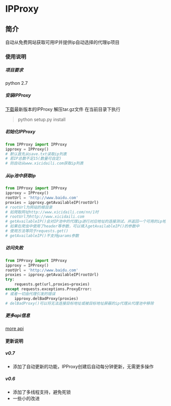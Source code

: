# IPProxy
## 简介
自动从免费网站获取可用IP并提供ip自动选择的代理ip项目

### 使用说明
##### 项目要求
python 2.7
##### 安装IPProxy
[下载](dist)最新版本的IPProxy
解压tar.gz文件
在当前目录下执行
>python setup.py install

##### 初始化IPProxy

``` python
from IPProxy import IPProxy
ipproxy = IPProxy() 
# 默认首先从save.txt读取ip列表
# 若IP总数不足15(数量可自定)
# 则自动从www.xicidaili.com获取ip列表
```
##### 从ip池中获取ip

``` Python
from IPProxy import IPProxy
ipproxy = IPProxy()
rootUrl = 'http://www.baidu.com'
proxies = ipproxy.getAvailableIP(rootUrl)
# rootUrl为网站的根目录
# 如爬取网址http://www.xicidaili.com/nn/1时
# rootUrl为http://www.xicidaili.com
# getAvailableIP()会对IP池中的代理ip进行对应地址的连接测试，并返回一个可用的ip地址
# 如果在爬虫中使用了header等参数，可以填入getAvailableIP()的参数中
# 使用方法等同于requests.get()
# getAvailableIP()不支持params参数
```

##### 访问失败
``` Python
from IPProxy import IPProxy
ipproxy = IPProxy()
rootUrl = 'http://www.baidu.com'
proxies = ipproxy.getAvailableIP(rootUrl)
try:
	requests.get(url,proxies=proxies)
except requests.exceptions.ProxyError:
# 或者一切由代理引发的错误
	ipproxy.delBadProxy(proxies)
# delBadProxy()可以将无法连接目标地址或被目标地址屏蔽的ip代理从代理池中移除
```
##### 更多api信息
[more api](api.md)

#### 更新说明

##### v0.7

* 添加了自动更新的功能，IPProxy创建后自动每分钟更新，无需更多操作

##### v0.6

* 添加了多线程支持，避免死锁
* 一些小的改进

